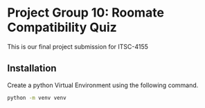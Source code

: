 # Project Group 10: Roomate Compatibility Quiz

This is our final project submission for ITSC-4155

## Installation

Create a python Virtual Environment using the following command.

```bash
python -m venv venv
```